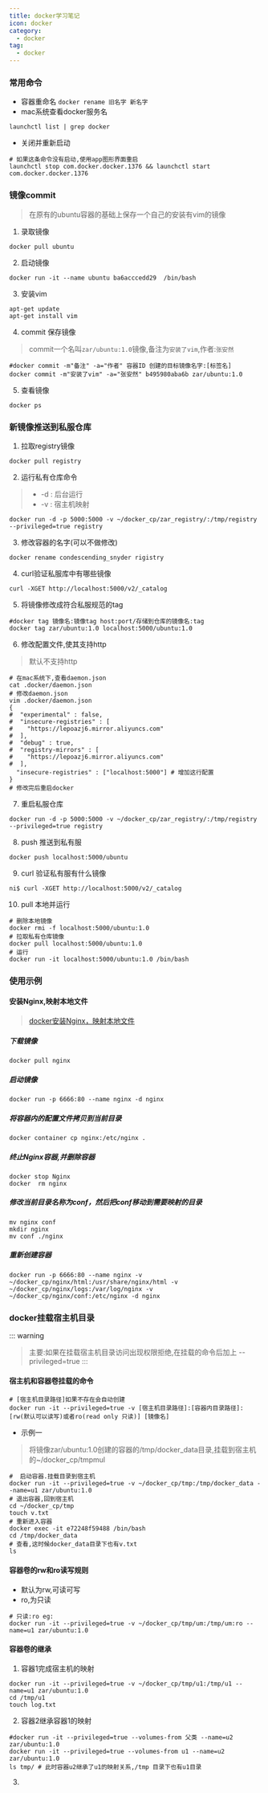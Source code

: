 ```yaml
---
title: docker学习笔记
icon: docker 
category: 
  - docker
tag:
  - docker
---
```


### 常用命令

- 容器重命名 ```docker rename 旧名字 新名字```
- mac系统查看docker服务名
```shell
launchctl list | grep docker
```
- 关闭并重新启动
```shell
# 如果这条命令没有启动,使用app图形界面重启
launchctl stop com.docker.docker.1376 && launchctl start com.docker.docker.1376
```

### 镜像commit 
> 在原有的ubuntu容器的基础上保存一个自己的安装有vim的镜像

1. 录取镜像
```shell
docker pull ubuntu
```
2. 启动镜像
```shell
docker run -it --name ubuntu ba6acccedd29  /bin/bash
```
3. 安装vim
```shell
apt-get update 
apt-get install vim
```
4. commit 保存镜像
> commit一个名叫``zar/ubuntu:1.0``镜像,备注为``安装了vim``,作者:``张安然``
```shell
#docker commit -m"备注" -a="作者" 容器ID 创建的目标镜像名字:[标签名]
docker commit -m"安装了vim" -a="张安然" b495980aba6b zar/ubuntu:1.0
```
5. 查看镜像
```shell
docker ps 
```

### 新镜像推送到私服仓库
1. 拉取registry镜像
```shell
docker pull registry
```
2. 运行私有仓库命令
> -  -d : 后台运行 
> - -v : 宿主机映射
```shell
docker run -d -p 5000:5000 -v ~/docker_cp/zar_registry/:/tmp/registry --privileged=true registry
````
3. 修改容器的名字(可以不做修改)
```shell
docker rename condescending_snyder rigistry
```
4. curl验证私服库中有哪些镜像
```shell
curl -XGET http://localhost:5000/v2/_catalog
```
5. 将镜像修改成符合私服规范的tag
```shell
#docker tag 镜像名:镜像tag host:port/存储到仓库的镜像名:tag
docker tag zar/ubuntu:1.0 localhost:5000/ubuntu:1.0
```
6. 修改配置文件,使其支持http
> 默认不支持http
```shell 
# 在mac系统下,查看daemon.json
cat .docker/daemon.json
# 修改daemon.json
vim .docker/daemon.json
{
#  "experimental" : false,
#  "insecure-registries" : [
#    "https://lepoazj6.mirror.aliyuncs.com"
#  ],
#  "debug" : true,
#  "registry-mirrors" : [
#    "https://lepoazj6.mirror.aliyuncs.com"
#  ],
  "insecure-registries" : ["localhost:5000"] # 增加这行配置
}
# 修改完后重启docker
```
7. 重启私服仓库
```shell
docker run -d -p 5000:5000 -v ~/docker_cp/zar_registry/:/tmp/registry --privileged=true registry
```
8. push 推送到私有服
```shell
docker push localhost:5000/ubuntu
```
9. curl 验证私有服有什么镜像
```shell
ni$ curl -XGET http://localhost:5000/v2/_catalog
```
10. pull 本地并运行
```shell
# 删除本地镜像
docker rmi -f localhost:5000/ubuntu:1.0
# 拉取私有仓库镜像
docker pull localhost:5000/ubuntu:1.0
# 运行
docker run -it localhost:5000/ubuntu:1.0 /bin/bash
```

### 使用示例
#### 安装Nginx,映射本地文件
> [docker安装Nginx，映射本地文件](https://blog.csdn.net/DPXXMT/article/details/117914728)
##### 下载镜像
```shell
docker pull nginx
```
##### 启动镜像
```shell
docker run -p 6666:80 --name nginx -d nginx
```
##### 将容器内的配置文件拷贝到当前目录
```shell
docker container cp nginx:/etc/nginx .
```
##### 终止Nginx容器,并删除容器
```shell
docker stop Nginx
docker  rm nginx 
```

##### 修改当前目录名称为conf，然后把conf移动到需要映射的目录
```shell
mv nginx conf
mkdir nginx 
mv conf ./nginx
```

##### 重新创建容器
```shell
docker run -p 6666:80 --name nginx -v ~/docker_cp/nginx/html:/usr/share/nginx/html -v ~/docker_cp/nginx/logs:/var/log/nginx -v ~/docker_cp/nginx/conf:/etc/nginx -d nginx
```

### docker挂载宿主机目录
::: warning
>主要:如果在挂载宿主机目录访问出现权限拒绝,在挂载的命令后加上 --privileged=true
:::

#### 宿主机和容器卷挂载的命令
```shell
# [宿主机目录路径]如果不存在会自动创建
docker run -it --privileged=true -v [宿主机目录路径]:[容器内目录路径]:[rw(默认可以读写)或者ro(read only 只读)] [镜像名]
```
- 示例一
> 将镜像zar/ubuntu:1.0创建的容器的/tmp/docker_data目录,挂载到宿主机的~/docker_cp/tmpmul
```shell
#  启动容器.挂载目录到宿主机
docker run -it --privileged=true -v ~/docker_cp/tmp:/tmp/docker_data --name=u1 zar/ubuntu:1.0
# 退出容器,回到宿主机
cd ~/docker_cp/tmp
touch v.txt 
# 重新进入容器
docker exec -it e72248f59488 /bin/bash
cd /tmp/docker_data
# 查看,这时候docker_data目录下也有v.txt
ls
```
#### 容器卷的rw和ro读写规则
- 默认为rw,可读可写
- ro,为只读
```shell
# 只读:ro eg:
docker run -it --privileged=true -v ~/docker_cp/tmp/um:/tmp/um:ro --name=u1 zar/ubuntu:1.0
```

#### 容器卷的继承
1. 容器1完成宿主机的映射
```shell
docker run -it --privileged=true -v ~/docker_cp/tmp/u1:/tmp/u1 --name=u1 zar/ubuntu:1.0
cd /tmp/u1
touch log.txt
```
2. 容器2继承容器1的映射
```shell
#docker run -it --privileged=true --volumes-from 父类 --name=u2 zar/ubuntu:1.0
docker run -it --privileged=true --volumes-from u1 --name=u2 zar/ubuntu:1.0
ls tmp/ # 此时容器u2继承了u1的映射关系,/tmp 目录下也有u1目录
```
3. 

